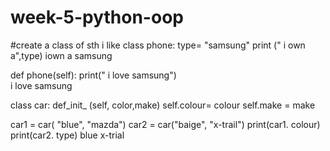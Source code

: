 # week-5-python-oop
#create a class of sth i like
class phone:
    type= "samsung"
    print (" i own a",type)
    iown a  samsung

def phone(self):
   print(" i love samsung")  
 i love samsung
 
class car:
 def_init_ (self, color,make)
self.colour= colour
self.make  = make

car1 = car( "blue", "mazda")
car2 = car("baige", "x-trail")
print(car1. colour)
print(car2. type)
blue
x-trial
